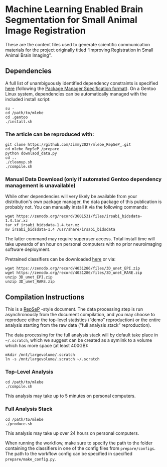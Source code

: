 # Machine Learning Enabled Brain Segmentation for Small Animal Image Registration

These are the content files used to generate scientific communication materials for the project originally titled “Improving Registration in Small Animal Brain Imaging”.

## Dependencies

A full list of unambiguously identified dependency constraints is specified [here](.gentoo/sci-publications/mlebe/mlebe-99999.ebuild) (following the [Package Manager Specification format](https://dev.gentoo.org/~ulm/pms/head/pms.html#x1-690008.2)).
On a Gentoo Linux system, dependencies can be automatically managed with the included install script:

```
su -
cd /path/to/mlebe
cd .gentoo
./install.sh
```
### The article can be reproduced with:
```
git clone https://github.com/Jimmy2027/mlebe_RepSeP_.git
cd mlebe_RepSeP_/prepare
python downlaod_data.py
cd ..
./cleanup.sh
./compile.sh
```
### Manual Data Download (only if automated Gentoo dependency management is unavailable)

While other dependencies will very likely be available from your distribution's own package manager, the data package of this publication is probably not.
You can manually install it via the following commands:

```
wget https://zenodo.org/record/3601531/files/irsabi_bidsdata-1.4.tar.xz
tar xf irsabi_bidsdata-1.4.tar.xz
mv irsabi_bidsdata-1.4 /usr/share/irsabi_bidsdata
```

The latter command may require superuser access.
Total install time will take upwards of an hour on personal computers with no prior neuroimaging software deployment.

Pretrained classifiers can be downloaded [here](https://zenodo.org/record/4031286#.X2Ry6pMzZhE) or via:

```
wget https://zenodo.org/record/4031286/files/3D_unet_EPI.zip
wget https://zenodo.org/record/4031286/files/3D_unet_RARE.zip
unzip 3D_unet_EPI.zip
unzip 3D_unet_RARE.zip
```

## Compilation Instructions

This is a [RepSeP](https://github.com/TheChymera/RepSeP) -style document.
The data processing step is run asynchronously from the document compilation, and you may choose to reproduce either the top-level statistics (“demo” reproduction) or the entire analysis starting from the raw data (“full analysis stack” reproduction).

The data processing for the full analysis stack will by default take place in `~/.scratch`, which we suggest can be created as a symlink to a volume which has more space (at least 400GB):

```
mkdir /mnt/largevolume/.scratch
ln -s /mnt/largevolume/.scratch ~/.scratch
```

### Top-Level Analysis

```
cd /path/to/mlebe
./compile.sh
```

This analysis may take up to 5 minutes on personal computers.

### Full Analysis Stack

```
cd /path/to/mlebe
./produce.sh
```

This analysis may take up over 24 hours on personal computers.

When running the workflow, make sure to specify the path to the folder containing the classifiers in one of the config files from `prepare/configs`. The path to the workflow config can be specified in specified `prepare/make_config.py`.
